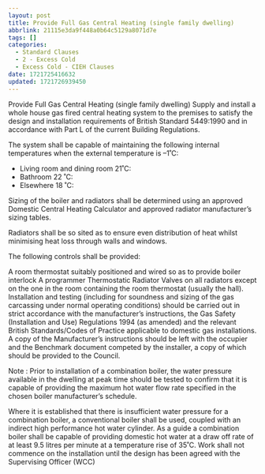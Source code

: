 ```yaml
---
layout: post
title: Provide Full Gas Central Heating (single family dwelling)
abbrlink: 21115e3da9f448a0b64c5129a8071d7e
tags: []
categories:
  - Standard Clauses
  - 2 - Excess Cold
  - Excess Cold - CIEH Clauses
date: 1721725416632
updated: 1721726939450
---
```


Provide Full Gas Central Heating (single family dwelling)
Supply and install a whole house gas fired central heating system to the premises to satisfy the design and installation requirements of British Standard 5449:1990 and in accordance with Part L of the
current Building Regulations.

The system shall be capable of maintaining the following internal
temperatures when the external temperature is –1˚C:

- Living room and dining room 21˚C:
- Bathroom 22 ˚C:
- Elsewhere 18 ˚C:

Sizing of the boiler and radiators shall be determined using an approved Domestic Central Heating Calculator and approved radiator manufacturer’s sizing tables.

Radiators shall be so sited as to ensure even distribution of heat whilst minimising heat loss through walls and windows.

The following controls shall be provided:

A room thermostat suitably positioned
and wired so as to provide boiler
interlock
A programmer
Thermostatic Radiator Valves on all radiators except on the one in the
room containing the room thermostat (usually the hall).
Installation and testing (including for soundness and sizing of the gas carcassing under normal operating conditions) should be carried out in strict accordance with the manufacturer’s instructions, the Gas Safety
(Installation and Use) Regulations 1994 (as amended) and the relevant British Standards/Codes of Practice applicable to domestic gas installations. A copy of the Manufacturer’s instructions
should be left with the occupier and the Benchmark document competed by
the installer, a copy of which should be provided to the Council.

Note : Prior to installation of a combination boiler, the water pressure
available in the dwelling at peak time should be tested to confirm that it is capable of providing the maximum hot water flow rate specified in the chosen boiler manufacturer’s schedule.

Where it is established that there is insufficient water pressure for a
combination boiler, a conventional boiler shall be used, coupled with an indirect high performance hot water cylinder. As a guide a combination boiler shall be capable of providing domestic hot water at a draw off rate of at least 9.5 litres per minute at a temperature rise of 35˚C.
Work shall not commence on the installation until the design has been agreed with the Supervising Officer (WCC)
